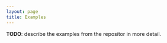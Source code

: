 ```yaml
---
layout: page
title: Examples
---
```


**TODO**: describe the examples from the repositor in more detail.

